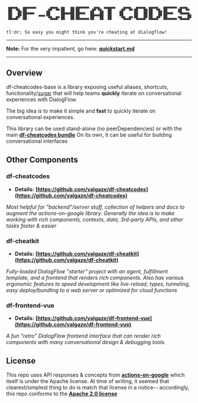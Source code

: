 ![df-cheats](https://raw.githubusercontent.com/valgaze/df-cheatcodes-base/master/docs/assets/df_cheatcodes.gif)

```
tl:dr; So easy you might think you're cheating at dialogflow!
```

---

**Note:** For the very impatient, go here: **[quickstart.md](./quickstart.md)**

---

## Overview

df-cheatcodes-base is a library exposing useful aliases, shortcuts, functionality/[sugar](https://en.wikipedia.org/wiki/Syntactic_sugar) that will help teams **quickly** iterate on conversational experiences with DialogFlow.

The big idea is to make it simple and **fast** to quickly iterate on conversational experiences.

This library can be used stand-alone (no peerDependencies) or with the main **[df-cheatcodes bundle](https://github.com/valgaze/df-cheatcodes.)** On its own, it can be useful for building conversational interfaces

## Other Components

### df-cheatcodes

- **Details:** **[https://github.com/valgaze/df-cheatcodes](https://github.com/valgaze/df-cheatcodes)**

_Most helpful for "backend"/server stuff, collection of helpers and docs to augment the actions-on-google library. Generally the idea is to make working with rich components, contexts, data, 3rd-party APIs, and other tasks faster & easier_

### df-cheatkit

- **Details:** **[https://github.com/valgaze/df-cheatkit](https://github.com/valgaze/df-cheatkit)**

_Fully-loaded DialogFlow "starter" project with an agent, fulfillment template, and a frontend that renders rich components. Also has various ergonomic features to speed development like live-reload, types, tunneling, easy deploy/bundling to a web server or optimized for cloud functions_

### df-frontend-vue

- **Details:** **[https://github.com/valgaze/df-frontend-vue](https://github.com/valgaze/df-frontend-vue)**

_A fun "retro" DialogFlow frontend interface that can render rich components with many conversational design & debugging tools._

## License

This repo uses API responses & concepts from **[actions-on-google](https://github.com/actions-on-google/actions-on-google-nodejs)** which itself is under the Apache license. At time of writing, it seemed that clearest/simplest thing to do is match that license in a notice-- accordingly, this repo conforms to the **[Apache 2.0 license](LICENSE)**
